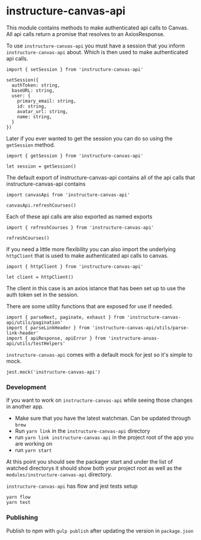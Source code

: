 # instructure-canvas-api

This module contains methods to make authenticated api calls to Canvas. All api calls return a promise that resolves to an AxiosResponse.

To use `instructure-canvas-api` you must have a session that you inform `instructure-canvas-api` about. Which is then used to make authenticated api calls.

    import { setSession } from 'instructure-canvas-api'

    setSession({
      authToken: string,
      baseURL: string,
      user: {
        primary_email: string,
        id: string,
        avatar_url: string,
        name: string,
      }
    })

Later if you ever wanted to get the session you can do so using the `getSession` method.

    import { getSession } from 'instructure-canvas-api'

    let session = getSession()

The default export of instructure-canvas-api contains all of the api calls that instructure-canvas-api contains

    import canvasApi from 'instructure-canvas-api'

    canvasApi.refreshCourses()

Each of these api calls are also exported as named exports

    import { refreshCourses } from 'instructure-canvas-api'

    refreshCourses()

If you need a little more flexibility you can also import the underlying `httpClient` that is used to make authenticated api calls to canvas.

    import { httpClient } from 'instructure-canvas-api'

    let client = httpClient()

The client in this case is an axios istance that has been set up to use the auth token set in the session.

There are some utility functions that are exposed for use if needed.

    import { parseNext, paginate, exhaust } from 'instructure-canvas-api/utils/pagination'
    import { parseLinkHeader } from 'instructure-canvas-api/utils/parse-link-header'
    import { apiResponse, apiError } from 'instructure-anvas-api/utils/testHelpers'

`instructure-canvas-api` comes with a default mock for jest so it's simple to mock.

    jest.mock('instructure-canvas-api')


### Development
If you want to work on `instructure-canvas-api` while seeing those changes in another app.

 - Make sure that you have the latest watchman. Can be updated through `brew`
 - Run `yarn link` in the `instructure-canvas-api` directory
 - run `yarn link instructure-canvas-api` in the project root of the app you are working on
 - run `yarn start`


At this point you should see the packager start and under the list of watched directorys it should show both your project root as well as the `modules/instructure-canvas-api` directory.

`instructure-canvas-api` has flow and jest tests setup

    yarn flow
    yarn test

### Publishing

Publish to npm with `gulp publish` after updating the version in `package.json`